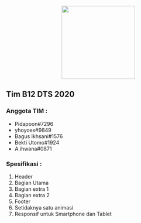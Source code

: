 <p align="center">
    <img src="https://digitalent.kominfo.go.id/assets/@images/logo.png" width="200">
</p>
   
## Tim B12 DTS 2020

### Anggota TIM :

- Pidapoon#7296
- yhoyoex#9849
- Bagus Ikhsani#1576
- Bekti Utomo#1924
- A.ihwana#0871

### Spesifikasi :

1. Header
2. Bagian Utama
3. Bagian extra 1
4. Bagian extra 2
5. Footer
6. Setidaknya satu animasi
7. Responsif untuk Smartphone dan Tablet
